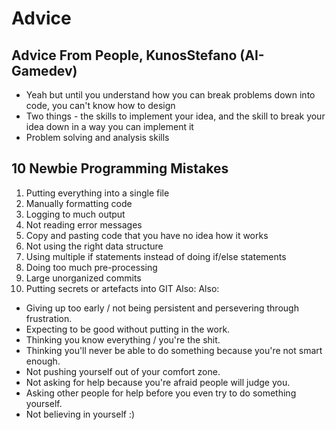 # Advice

## Advice From People, KunosStefano (AI-Gamedev)
* Yeah but until you understand how you can break problems down into code, 
you can't know how to design
* Two things - the skills to implement your idea,
and the skill to break your idea down in a way you can implement it
* Problem solving and analysis skills

## 10 Newbie Programming Mistakes
1. Putting everything into a single file
1. Manually formatting code
1. Logging to much output
1. Not reading error messages
1. Copy and pasting code that you have no idea how it works
1. Not using the right data structure
1. Using multiple if statements instead of doing if/else statements
1. Doing too much pre-processing
1. Large unorganized commits
1. Putting secrets or artefacts into GIT
Also:
Also:
- Giving up too early / not being persistent and persevering through frustration.
- Expecting to be good without putting in the work.
- Thinking you know everything / you're the shit.
- Thinking you'll never be able to do something because you're not smart enough.
- Not pushing yourself out of your comfort zone. 
- Not asking for help because you're afraid people will judge you.
- Asking other people for help before you even try to do something yourself.
- Not believing in yourself :)
